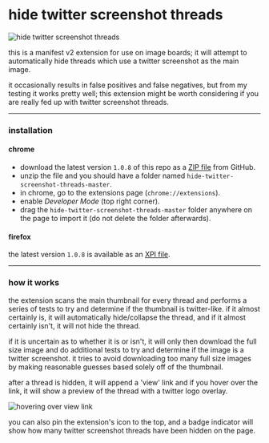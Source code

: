 # hide twitter screenshot threads

![hide twitter screenshot threads](https://camo.githubusercontent.com/0a85678a716caeba7e302e92f00858717e0e76bbcc3b698558f0b35d5aa09c8d/68747470733a2f2f692e696d6775722e636f6d2f4f5a57723077562e706e67)

this is a manifest v2 extension for use on image boards; it will attempt to automatically hide threads which use a twitter screenshot as the main image.

it occasionally results in false positives and false negatives, but from my testing it works pretty well; this extension might be worth considering if you are really fed up with twitter screenshot threads.

---

### installation
#### chrome

- download the latest version `1.0.8` of this repo as a [ZIP file](https://github.com/newscoffee/hide-twitter-screenshot-threads/archive/refs/heads/master.zip) from GitHub.
- unzip the file and you should have a folder named `hide-twitter-screenshot-threads-master`.
- in chrome, go to the extensions page (`chrome://extensions`).
- enable *Developer Mode* (top right corner).
- drag the `hide-twitter-screenshot-threads-master` folder anywhere on the page to import it (do not delete the folder afterwards).

#### firefox
the latest version `1.0.8` is available as an [XPI file](https://github.com/newscoffee/hide-twitter-screenshot-threads/releases/download/1.0.8/hide-twitter-screenshot-threads-firefox-1.0.8.xpi).

---

### how it works
the extension scans the main thumbnail for every thread and performs a series of tests to try and determine if the thumbnail is twitter-like. if it almost certainly is, it will automatically hide/collapse the thread, and if it almost certainly isn't, it will not hide the thread.

if it is uncertain as to whether it is or isn't, it will only then download the full size image and do additional tests to try and determine if the image is a twitter screenshot. it tries to avoid downloading too many full size images by making reasonable guesses based solely off of the thumbnail.

after a thread is hidden, it will append a 'view' link and if you hover over the link, it will show a preview of the thread with a twitter logo overlay.

![hovering over view link](https://i.imgur.com/ZEes6MF.png)

you can also pin the extension's icon to the top, and a badge indicator will show how many twitter screenshot threads have been hidden on the page.
